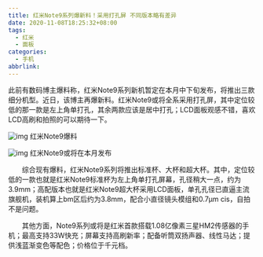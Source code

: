 ```yaml
---
title: 红米Note9系列爆新料！采用打孔屏 不同版本略有差异
date: 2020-11-08T18:25:32+08:00
tags:
  - 红米
  - 面板
categories:
  - 手机
abbrlink:
---
```


此前有数码博主爆料称，红米Note9系列新机暂定在本月中下旬发布，将推出三款细分机型。近日，该博主再爆新料。红米Note9或将全系采用打孔屏，其中定位较低的那一款是左上角单打孔，其余两款应该是居中打孔；LCD面板观感不错，喜欢LCD高刷和拍照的可以期待一下。

![img](https://cdn.jsdelivr.net/gh/yakeing/Documentation@main/Hexo/images/edc8-kcieyvz9900007.jpg)
红米Note9爆料

![img](https://cdn.jsdelivr.net/gh/yakeing/Documentation@main/Hexo/images/ba38-kcieyvz9900006.jpg)
红米Note9或将在本月发布

　　综合现有爆料，红米Note9系列将推出标准杯、大杯和超大杯。其中，定位较低的一款也就是红米Note9标准杯为左上角单打孔屏幕，孔径稍大一点，约为3.9mm；高配版本也就是红米Note9超大杯采用LCD面板，单孔孔径已直逼主流旗舰机，装机算上bm区后约为3.8mm，配合小直径镜头模组和0.7μm cis，自拍不是问题。

　　其他方面，Note9系列或将是红米首款搭载1.08亿像素三星HM2传感器的手机；最高支持33W快充；屏幕支持高刷新率；配备听筒双扬声器、线性马达；提供浅蓝渐变色等配色；价格位于千元档。